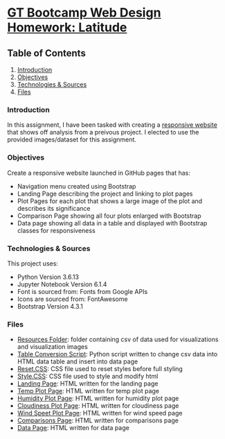 # [GT Bootcamp Web Design Homework: Latitude](https://khutula.github.io/Web-Design-Challenge)

## Table of Contents
1. [Introduction](#introduction)
2. [Objectives](#objectives)
3. [Technologies & Sources](#technologies)
4. [Files](#files)

<a name="introduction"></a>
### Introduction
In this assignment, I have been tasked with creating a [responsive website](https://khutula.github.io/Web-Design-Challenge) that shows off analysis from a preivous project. I elected to use the provided images/dataset for this assignment.

<a name="objectives"></a>
### Objectives
Create a responsive website launched in GitHub pages that has:
* Navigation menu created using Bootstrap
* Landing Page describing the project and linking to plot pages
* Plot Pages for each plot that shows a large image of the plot and describes its significance
* Comparison Page showing all four plots enlarged with Bootstrap
* Data page showing all data in a table and displayed with Bootstrap classes for responsiveness

<a name="technologies"></a>
### Technologies & Sources
This project uses: 
* Python Version 3.6.13
* Jupyter Notebook Version 6.1.4
* Font is sourced from: Fonts from Google APIs
* Icons are sourced from: FontAwesome
* Bootstrap Version 4.3.1

<a name="files"></a>
### Files

* [Resources Folder](Resources): folder containing csv of data used for visualizations and visualization images
* [Table Conversion Script](Resources/convert_table.py): Python script written to change csv data into HTML data table and insert into data page
* [Reset.CSS](reset.css): CSS file used to reset styles before full styling
* [Style.CSS](style.css): CSS file used to style and modify html
* [Landing Page](index.html): HTML written for the landing page
* [Temp Plot Page](temp_plot.html): HTML written for temp plot page
* [Humidity Plot Page](humidity_plot.html): HTML written for humidity plot page
* [Cloudiness Plot Page](cloudiness_plot.html): HTML written for cloudiness page
* [Wind Speet Plot Page](wind_speed_plot.html): HTML written for wind speed page
* [Comparisons Page](comparisons.html): HTML written for comparisons page
* [Data Page](data.html): HTML written for data page
